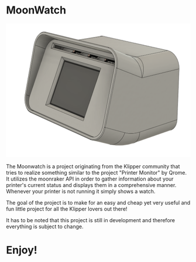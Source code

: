 # MoonWatch

<img src="/Moonwatch.png" alt="Moonwatch"/>

The Moonwatch is a project originating from the Klipper community that tries to realize something similar to the project "Printer Monitor" by Qrome.
It utilizes the moonraker API in order to gather information about your printer's current status and displays them in a comprehensive manner. 
Whenever your printer is not running it simply shows a watch. 

The goal of the project is to make for an easy and cheap yet very useful and fun little project for all the Klipper lovers out there!

It has to be noted that this project is still in development and therefore everything is subject to change.

# Enjoy!
